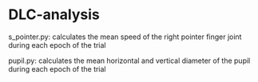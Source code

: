 # DLC-analysis

s_pointer.py: calculates the mean speed of the right pointer finger joint during each epoch of the trial 

pupil.py: calculates the mean horizontal and vertical diameter of the pupil during each epoch of the trial
